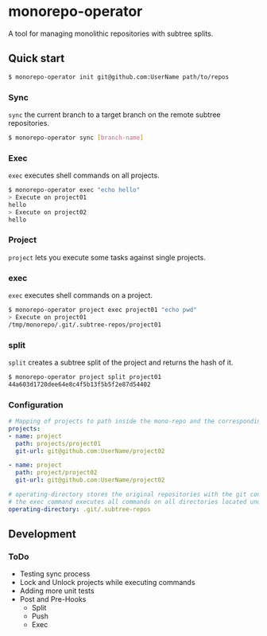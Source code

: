 # monorepo-operator

A tool for managing monolithic repositories with subtree splits.

## Quick start

```bash
$ monorepo-operator init git@github.com:UserName path/to/repos
```

### Sync

`sync` the current branch to a target branch on the remote subtree repositories.

```bash
$ monorepo-operator sync [branch-name]
```

### Exec

`exec` executes shell commands on all projects.

```bash
$ monorepo-operator exec "echo hello"
> Execute on project01
hello
> Execute on project02
hello
```

### Project

`project` lets you execute some tasks against single projects.

### exec

`exec` executes shell commands on a project.

```bash
$ monorepo-operator project exec project01 "echo pwd"
> Execute on project01
/tmp/monorepo/.git/.subtree-repos/project01
```

### split

`split` creates a subtree split of the project and returns the hash of it.

```bash
$ monorepo-operator project split project01
44a603d1720dee64e8c4f5b13f5b5f2e87d54402
```

### Configuration

```yaml
# Mapping of projects to path inside the mono-repo and the corresponding git-url
projects:
- name: project
  path: projects/project01
  git-url: git@github.com:UserName/project02

- name: project
  path: project/project02
  git-url: git@github.com:UserName/project02

# operating-directory stores the original repositories with the git configs
# the exec command executes all commands on all directories located under the operating dir
operating-directory: .git/.subtree-repos
```

## Development

### ToDo

 - Testing sync process
 - Lock and Unlock projects while executing commands
 - Adding more unit tests
 - Post and Pre-Hooks
    - Split
    - Push
    - Exec
